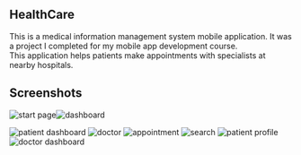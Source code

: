 ## HealthCare
This is a medical information management system mobile application. It was a project I completed for my mobile app development course. This application helps patients make appointments with specialists at nearby hospitals.

## Screenshots


![start page](https://i.ibb.co/VJFxS5x/start-page.jpg)![dashboard](https://i.ibb.co/xGCpzMY/dashboard.jpg)



![patient dashboard](https://ibb.co/XD8stzc)
![doctor](https://ibb.co/0Cy1ykb)
![appointment](https://ibb.co/YD1RLbH)
![search](https://ibb.co/WpsCSYN)
![patient profile](https://ibb.co/Ssb6JNf)
![doctor dashboard](https://ibb.co/829L4fq)
